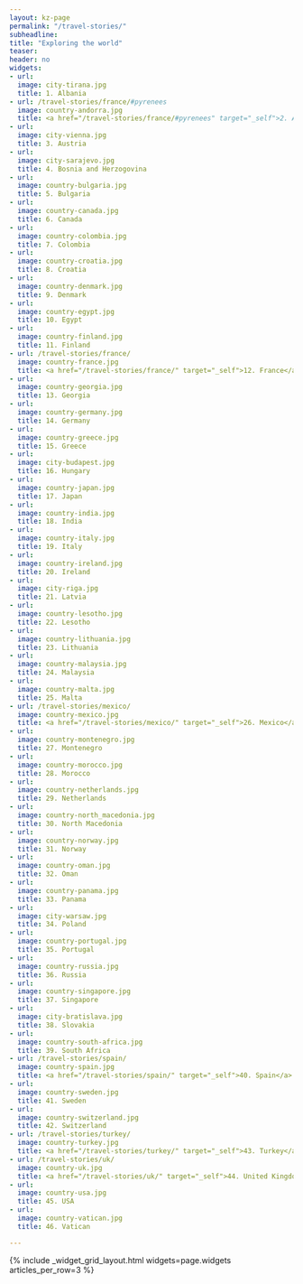 ```yaml
---
layout: kz-page
permalink: "/travel-stories/"
subheadline:
title: "Exploring the world"
teaser:
header: no
widgets:
- url:
  image: city-tirana.jpg
  title: 1. Albania
- url: /travel-stories/france/#pyrenees
  image: country-andorra.jpg
  title: <a href="/travel-stories/france/#pyrenees" target="_self">2. Andorra</a>
- url:
  image: city-vienna.jpg
  title: 3. Austria
- url:
  image: city-sarajevo.jpg
  title: 4. Bosnia and Herzogovina
- url:
  image: country-bulgaria.jpg
  title: 5. Bulgaria
- url:
  image: country-canada.jpg
  title: 6. Canada
- url:
  image: country-colombia.jpg
  title: 7. Colombia
- url:
  image: country-croatia.jpg
  title: 8. Croatia
- url:
  image: country-denmark.jpg
  title: 9. Denmark
- url:
  image: country-egypt.jpg
  title: 10. Egypt
- url:
  image: country-finland.jpg
  title: 11. Finland
- url: /travel-stories/france/
  image: country-france.jpg
  title: <a href="/travel-stories/france/" target="_self">12. France</a>
- url:
  image: country-georgia.jpg
  title: 13. Georgia
- url:
  image: country-germany.jpg
  title: 14. Germany
- url:
  image: country-greece.jpg
  title: 15. Greece
- url:
  image: city-budapest.jpg
  title: 16. Hungary
- url:
  image: country-japan.jpg
  title: 17. Japan
- url:
  image: country-india.jpg
  title: 18. India
- url:
  image: country-italy.jpg
  title: 19. Italy
- url:
  image: country-ireland.jpg
  title: 20. Ireland
- url:
  image: city-riga.jpg
  title: 21. Latvia
- url:
  image: country-lesotho.jpg
  title: 22. Lesotho
- url:
  image: country-lithuania.jpg
  title: 23. Lithuania
- url:
  image: country-malaysia.jpg
  title: 24. Malaysia
- url:
  image: country-malta.jpg
  title: 25. Malta
- url: /travel-stories/mexico/
  image: country-mexico.jpg
  title: <a href="/travel-stories/mexico/" target="_self">26. Mexico</a>
- url:
  image: country-montenegro.jpg
  title: 27. Montenegro
- url:
  image: country-morocco.jpg
  title: 28. Morocco
- url:
  image: country-netherlands.jpg
  title: 29. Netherlands
- url:
  image: country-north_macedonia.jpg
  title: 30. North Macedonia
- url:
  image: country-norway.jpg
  title: 31. Norway
- url:
  image: country-oman.jpg
  title: 32. Oman
- url:
  image: country-panama.jpg
  title: 33. Panama
- url:
  image: city-warsaw.jpg
  title: 34. Poland
- url:
  image: country-portugal.jpg
  title: 35. Portugal
- url:
  image: country-russia.jpg
  title: 36. Russia
- url:
  image: country-singapore.jpg
  title: 37. Singapore
- url:
  image: city-bratislava.jpg
  title: 38. Slovakia
- url:
  image: country-south-africa.jpg
  title: 39. South Africa
- url: /travel-stories/spain/
  image: country-spain.jpg
  title: <a href="/travel-stories/spain/" target="_self">40. Spain</a>
- url:
  image: country-sweden.jpg
  title: 41. Sweden
- url:
  image: country-switzerland.jpg
  title: 42. Switzerland
- url: /travel-stories/turkey/
  image: country-turkey.jpg
  title: <a href="/travel-stories/turkey/" target="_self">43. Turkey</a> 
- url: /travel-stories/uk/
  image: country-uk.jpg
  title: <a href="/travel-stories/uk/" target="_self">44. United Kingdom</a>
- url:
  image: country-usa.jpg
  title: 45. USA
- url:
  image: country-vatican.jpg
  title: 46. Vatican

---
```


{% include _widget_grid_layout.html widgets=page.widgets articles_per_row=3 %}
